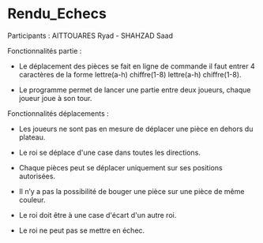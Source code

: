 # Rendu_Echecs
Participants : AITTOUARES Ryad - SHAHZAD Saad

Fonctionnalités partie :

-	Le déplacement des pièces se fait en ligne de commande il faut entrer 4 caractères de la forme lettre(a-h) chiffre(1-8) lettre(a-h) chiffre(1-8).

- Le programme permet de lancer une partie entre deux joueurs, chaque joueur joue à son tour.

Fonctionnalités déplacements :

-	Les joueurs ne sont pas en mesure de déplacer une pièce en dehors du plateau.

-	Le roi se déplace d'une case dans toutes les directions.

-	Chaque pièces peut se déplacer uniquement sur ses positions autorisées.

-	Il n’y a pas la possibilité de bouger une pièce sur une pièce de même couleur.

-	Le roi doit être à une case d'écart d'un autre roi.

-	Le roi ne peut pas se mettre en échec.
